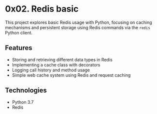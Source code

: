 # 0x02. Redis basic

This project explores basic Redis usage with Python, focusing on caching mechanisms and persistent storage using Redis commands via the `redis` Python client.

## Features
- Storing and retrieving different data types in Redis
- Implementing a cache class with decorators
- Logging call history and method usage
- Simple web cache system using Redis and request caching

## Technologies
- Python 3.7
- Redis
